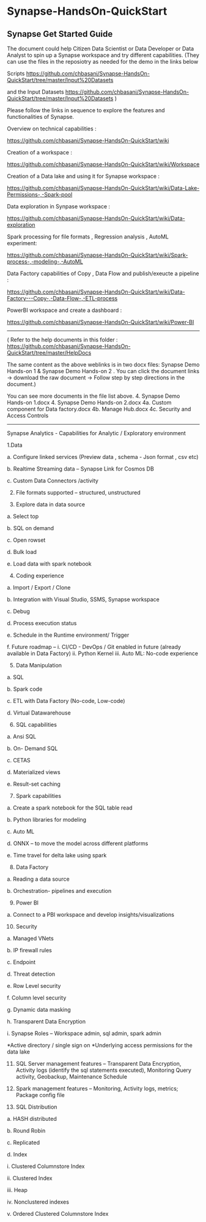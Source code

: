 # Synapse-HandsOn-QuickStart
Synapse Get Started Guide
----------------------------------------------------------------------------------------------------
The document could help Citizen Data Scientist or Data Developer or Data Analyst to spin up a Synapse workspace and try different capabilities. 
(They can use the files in the reposiotry as needed for the demo in the links below

Scripts 
https://github.com/chbasani/Synapse-HandsOn-QuickStart/tree/master/Input%20Datasets

and the Input Datasets 
https://github.com/chbasani/Synapse-HandsOn-QuickStart/tree/master/Input%20Datasets
)

Please follow the links in sequence to explore the features and functionalities of Synapse. 



Overview on technical capabilities : 

https://github.com/chbasani/Synapse-HandsOn-QuickStart/wiki

Creation of a workspace : 

https://github.com/chbasani/Synapse-HandsOn-QuickStart/wiki/Workspace

Creation of a Data lake and using it for Synapse workspace : 

https://github.com/chbasani/Synapse-HandsOn-QuickStart/wiki/Data-Lake-Permissions-,-Spark-pool

Data exploration in Synpase workspace : 

https://github.com/chbasani/Synapse-HandsOn-QuickStart/wiki/Data-exploration

Spark processing for file formats  , Regression analysis , AutoML experiment: 

https://github.com/chbasani/Synapse-HandsOn-QuickStart/wiki/Spark-process-,-modeling-,-AutoML

Data Factory capabilities of Copy , Data Flow and publish/exeucte a pipeline : 

https://github.com/chbasani/Synapse-HandsOn-QuickStart/wiki/Data-Factory---Copy-,-Data-Flow-,-ETL-process

PowerBI workspace and create a dashboard : 

https://github.com/chbasani/Synapse-HandsOn-QuickStart/wiki/Power-BI

----------------------------------------------------------------------------------------------------
(  Refer to the help documents in this folder : 
https://github.com/chbasani/Synapse-HandsOn-QuickStart/tree/master/HelpDocs

The same content as the above weblinks is in two docx files: Synapse Demo Hands-on 1 & Synapse Demo Hands-on 2 .
You can click the document links -> download the raw document -> Follow step by step directions in the document.)

You can see more documents in the file list above.
4. Synapse Demo Hands-on 1.docx
4. Synapse Demo Hands-on 2.docx
4a. Custom component for Data factory.docx
4b. Manage Hub.docx
4c. Security and Access Controls

----------------------------------------------------------------------------------------------------

Synapse Analytics - Capabilities for Analytic / Exploratory environment

1.Data 

  a.	Configure linked services (Preview data , schema  - Json format , csv etc) 

  b.	Realtime Streaming data – Synapse Link for Cosmos DB

  c.	Custom Data Connectors /activity

2.	File formats supported – structured, unstructured

3.	Explore data in data source 

 a.	Select top

 b.	SQL on demand 

 c.	Open rowset

 d.	Bulk load

e.	Load data with spark notebook

4.	Coding experience 

a.	Import / Export / Clone

b.	Integration with Visual Studio, SSMS, Synapse workspace

c.	Debug 

d.	Process execution status 

e.	Schedule in the Runtime environment/ Trigger 

f.	Future roadmap – 
i.	CI/CD - DevOps / Git enabled in future (already available in Data Factory)
ii.	Python Kernel 
iii.	Auto ML: No-code experience

5.	Data Manipulation 

a.	SQL 

b.	Spark code

c.	ETL with Data Factory (No-code, Low-code)

d.	Virtual Datawarehouse

6.	SQL capabilities  

a.	Ansi SQL

b.	On- Demand SQL 

c.	CETAS

d.	Materialized views

e.	Result-set caching

7.	Spark capabilities

a.	Create a spark notebook for the SQL table read   

b.	Python libraries for modeling 

c.	Auto ML

d.	ONNX – to move the model across different platforms 

e.	Time travel for delta lake using spark

8.	Data Factory

a.	Reading a data source

b.	Orchestration- pipelines and execution

9.	Power BI 

a.	Connect to a PBI workspace and develop insights/visualizations

10.	Security

a.	Managed VNets

b.	IP firewall rules

c.	Endpoint

d.	Threat detection

e.	Row Level security 

f.	Column level security

g.	Dynamic data masking

h.	Transparent Data Encryption

i.	Synapse Roles – Workspace admin, sql admin, spark admin

*Active directory / single sign on 
*Underlying access permissions for the data lake 

11.	SQL Server management features – Transparent Data Encryption, Activity logs (identify the sql statements executed), Monitoring Query activity, Geobackup, Maintenance Schedule 

12.	Spark management features – Monitoring, Activity logs, metrics; Package config file 

13.	SQL Distribution 

a.	HASH distributed

b.	Round Robin

c.	Replicated

d.	Index 

i.	Clustered Columnstore Index 

ii.	Clustered Index 

iii.	Heap 

iv.	Nonclustered indexes

v.	Ordered Clustered Columnstore Index

